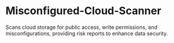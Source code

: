 # Misconfigured-Cloud-Scanner
Scans cloud storage for public access, write permissions, and misconfigurations, providing risk reports to enhance data security.
